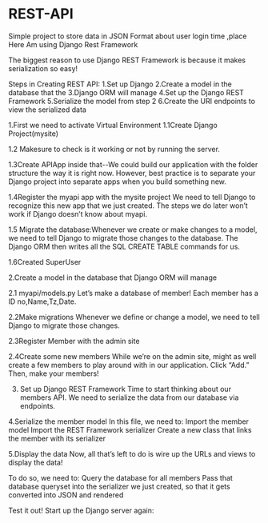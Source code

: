 # REST-API
Simple project to store data in JSON Format about user login time ,place 
Here Am using Django Rest Framework

The biggest reason to use Django REST Framework is because it makes serialization so easy!

Steps in Creating REST API:
1.Set up Django
2.Create a model in the database that the 
3.Django ORM will manage
4.Set up the Django REST Framework
5.Serialize the model from step 2
6.Create the URI endpoints to view the serialized data


1.First we need to activate Virtual Environment
1.1Create Django Project(mysite)

1.2 Makesure to check is it working or not by running the server.

1.3Create APIApp inside that--We could build our application with the folder structure the way it is right now. However, best practice is to separate your Django project into separate apps when you build something new.

1.4Register the myapi app with the mysite project
We need to tell Django to recognize this new app that we just created. The steps we do later won’t work if Django doesn’t know about myapi.

1.5 Migrate the database:Whenever we create or make changes to a model, we need to tell Django to migrate those changes to the database. The Django ORM then writes all the SQL CREATE TABLE commands for us.

1.6Created SuperUser


2.Create a model in the database that Django ORM will manage

2.1 myapi/models.py
Let’s make a database of member! Each member has a ID no,Name,Tz,Date.

2.2Make migrations
Whenever we define or change a model, we need to tell Django to migrate those changes.

2.3Register Member with the admin site

2.4Create some new members
While we’re on the admin site, might as well create a few members to play around with in our application.
Click “Add.” Then, make your members!

3. Set up Django REST Framework
 Time to start thinking about our members API. We need to serialize the data from our database via endpoints.


4.Serialize the member model
In this file, we need to:
Import the member model
Import the REST Framework serializer
Create a new class that links the member with its serializer

5.Display the data
Now, all that’s left to do is wire up the URLs and views to display the data!

To do so, we need to:
Query the database for all members
Pass that database queryset into the serializer we just created, so that it gets converted into JSON and rendered

Test it out!
Start up the Django server again:








